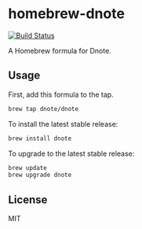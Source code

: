 # homebrew-dnote

[![Build Status](https://travis-ci.org/dnote/homebrew-dnote.svg?branch=master)](https://travis-ci.org/dnote/homebrew-dnote)

A Homebrew formula for Dnote.

## Usage

First, add this formula to the tap.

```bash
brew tap dnote/dnote
```

To install the latest stable release:

```bash
brew install dnote
```

To upgrade to the latest stable release:

```bash
brew update
brew upgrade dnote
```

## License

MIT
